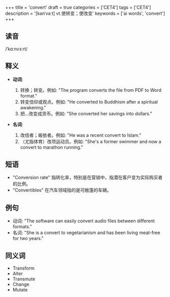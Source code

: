 +++
title = 'convert'
draft = true
categories = ['CET4']
tags = ['CET4']
description = '[kənˈvəːt] vt.使转变；使改变'
keywords = ['ai words', 'convert']
+++

## 读音
/ˈkɑːnvɜːrt/

## 释义
- **动词**:
  1. 转换；转变。例如: "The program converts the file from PDF to Word format."
  2. 转变信仰或观点。例如: "He converted to Buddhism after a spiritual awakening."
  3. 把…改变成货币。例如: "She converted her savings into dollars."

- **名词**:
  1. 改信者；皈依者。例如: "He was a recent convert to Islam."
  2. （尤指体育）改项运动员。例如: "She's a former swimmer and now a convert to marathon running."

## 短语
- "Conversion rate" 指转化率，特别是在营销中，指潜在客户变为实际购买者的比例。
- "Convertibles" 在汽车领域指的是可敞篷的车辆。

## 例句
- 动词: "The software can easily convert audio files between different formats."
- 名词: "She is a convert to vegetarianism and has been living meat-free for two years."

## 同义词
- Transform
- Alter
- Transmute
- Change
- Mutate
